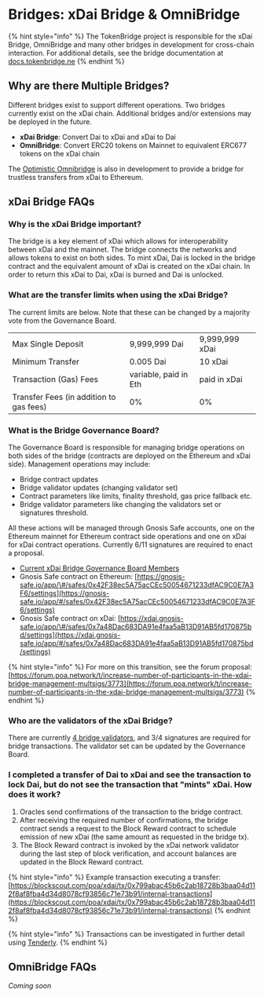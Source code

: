 # Bridges: xDai Bridge & OmniBridge

{% hint style="info" %}
The TokenBridge project is responsible for the xDai Bridge, OmniBridge and many other bridges in development for cross-chain interaction. For additional details, see the bridge documentation at [docs.tokenbridge.ne](https://docs.tokenbridge.net/)
{% endhint %}

## Why are there Multiple Bridges?

Different bridges exist to support different operations. Two bridges currently exist on the xDai chain. Additional bridges and/or extensions may be deployed in the future.

* **xDai Bridge**: Convert Dai to xDai and xDai to Dai
* **OmniBridge**: Convert ERC20 tokens on Mainnet to equivalent ERC677 tokens on the xDai chain

The [Optimistic Omnibridge](https://ethresear.ch/t/optimistic-bridge-between-mainnet-and-a-pos-chain/7965) is also in development to provide a bridge for trustless transfers from xDai to Ethereum.

## xDai Bridge FAQs

### Why is the xDai Bridge important?

The bridge is a key element of xDai which allows for interoperability between xDai and the mainnet. The bridge connects the networks and allows tokens to exist on both sides. To mint xDai, Dai is locked in the bridge contract and the equivalent amount of xDai is created on the xDai chain. In order to return this xDai to Dai, xDai is burned and Dai is unlocked.

### What are the transfer limits when using the xDai Bridge?

The current limits are below. Note that these can be changed by a majority vote from the Governance Board.

|  |  |  |
| :--- | :--- | :--- |
| Max Single Deposit | 9,999,999 Dai | 9,999,999 xDai |
| Minimum Transfer | 0.005 Dai | 10 xDai |
| Transaction \(Gas\) Fees | variable, paid in Eth | paid in xDai |
| Transfer Fees \(in addition to gas fees\) | 0%  | 0% |

### What is the Bridge Governance Board?

The Governance Board is responsible for managing bridge operations on both sides of the bridge \(contracts are deployed on the Ethereum and xDai side\). Management operations may include:

* Bridge contract updates
* Bridge validator updates \(changing validator set\)
* Contract parameters like limits, finality threshold, gas price fallback etc.
* Bridge validator parameters like changing the validators set or signatures threshold.

All these actions will be managed through Gnosis Safe accounts, one on the Ethereum mainnet for Ethereum contract side operations and one on xDai for xDai contract operations. Currently 6/11 signatures are required to enact a proposal.

* [Current xDai Bridge Governance Board Members](../../for-validators/for-bridge-validators/)
* Gnosis Safe contract on Ethereum: [https://gnosis-safe.io/app/\#/safes/0x42F38ec5A75acCEc50054671233dfAC9C0E7A3F6/settings](https://gnosis-safe.io/app/#/safes/0x42F38ec5A75acCEc50054671233dfAC9C0E7A3F6/settings)
* Gnosis Safe contract on xDai: [https://xdai.gnosis-safe.io/app/\#/safes/0x7a48Dac683DA91e4faa5aB13D91AB5fd170875bd/settings](https://xdai.gnosis-safe.io/app/#/safes/0x7a48Dac683DA91e4faa5aB13D91AB5fd170875bd/settings)

{% hint style="info" %}
For more on this transition, see the forum proposal: [https://forum.poa.network/t/increase-number-of-participants-in-the-xdai-bridge-management-multsigs/3773](https://forum.poa.network/t/increase-number-of-participants-in-the-xdai-bridge-management-multsigs/3773)
{% endhint %}

### Who are the validators of the xDai Bridge?

There are currently [4 bridge validators](../../for-validators/for-bridge-validators/), and 3/4 signatures are required for bridge transactions. The validator set can be updated by the Governance Board.

### I completed a transfer of Dai to xDai and see the transaction to lock Dai, but do not see the transaction that "mints" xDai. How does it work?

1. Oracles send confirmations of the transaction to the bridge contract. 
2. After receiving the required number of confirmations, the bridge contract sends a request to the Block Reward contract to schedule emission of new xDai \(the same amount as requested in the bridge tx\).
3. The Block Reward contract is invoked by the xDai network validator during the last step of block verification, and  account balances are updated in the Block Reward contract. 

{% hint style="info" %}
Example transaction executing a transfer: [https://blockscout.com/poa/xdai/tx/0x799abac45b6c2ab18728b3baa04d112f8af8fba4d34d8078cf93856c71e73b91/internal-transactions](https://blockscout.com/poa/xdai/tx/0x799abac45b6c2ab18728b3baa04d112f8af8fba4d34d8078cf93856c71e73b91/internal-transactions)
{% endhint %}

{% hint style="info" %}
Transactions can be investigated in further detail using [Tenderly](https://tenderly.co/).
{% endhint %}

## OmniBridge FAQs

_Coming soon_





